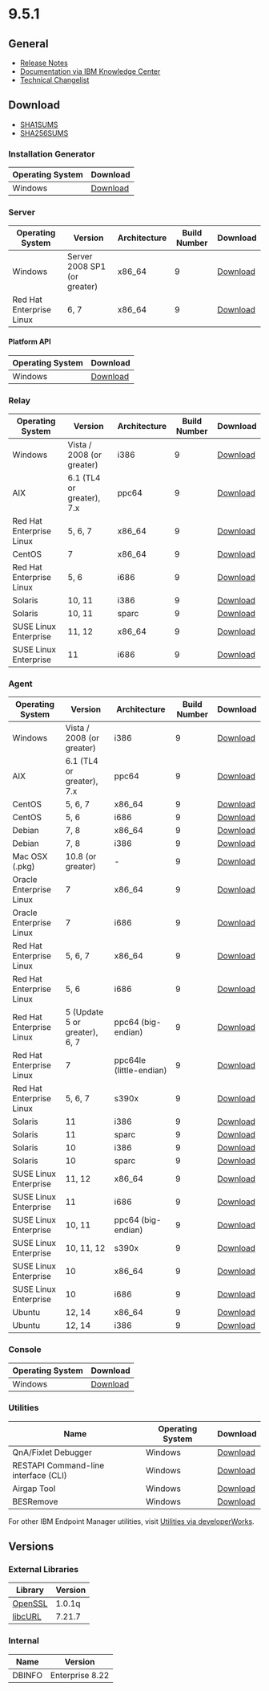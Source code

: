 # 9.5.1

## General
* [Release Notes](https://www.ibm.com/developerworks/community/wikis/home?lang=en#!/wiki/Tivoli%20Endpoint%20Manager/page/IBM%20BigFix%209.5.0%20Release%20Notes)
* [Documentation via IBM Knowledge Center](https://www.ibm.com/support/knowledgecenter/SSQL82_9.5.0/com.ibm.bigfix.doc/welcome/BigFix_Platform_welcome.html)
* [Technical Changelist](https://support.bigfix.com/bes/changes/fullchangelist-95.txt)

## Download
* [SHA1SUMS](SHA1SUMS)
* [SHA256SUMS](SHA256SUMS)

### Installation Generator
| Operating System | Download |
| ---------------- | -------- |
| Windows | [Download](http://software.bigfix.com/download/bes/95/BigFix-BES-9.5.1.9.exe) |

### Server
| Operating System | Version | Architecture | Build Number | Download |
| ---------------- | ------- | ------------ | ------------ | -------- |
| Windows | Server 2008 SP1 (or greater) | x86_64 | 9 | [Download](http://software.bigfix.com/download/bes/95/BigFix-BES-Server-9.5.1.9.exe) |
| Red Hat Enterprise Linux | 6, 7 | x86_64 | 9 | [Download](http://software.bigfix.com/download/bes/95/ServerInstaller_9.5.1.9-rhe6.x86_64.tgz) |

#### Platform API
| Operating System | Download |
| ---------------- | -------- |
| Windows | [Download](http://software.bigfix.com/download/bes/95/BigFix-BES-ServerAPI-9.5.1.9.exe) |

### Relay
| Operating System | Version | Architecture | Build Number | Download |
| ---------------- | ------- | ------------ | ------------ | -------- |
| Windows | Vista / 2008 (or greater) | i386 | 9 | [Download](http://software.bigfix.com/download/bes/95/BigFix-BES-Relay-9.5.1.9.exe) |
| AIX | 6.1 (TL4 or greater), 7.x | ppc64 | 9 | [Download](http://software.bigfix.com/download/bes/95/BESRelay-9.5.1.9.ppc64_aix61.pkg) |
| Red Hat Enterprise Linux | 5, 6, 7 | x86_64 | 9 | [Download](http://software.bigfix.com/download/bes/95/BESRelay-9.5.1.9-rhe5.x86_64.rpm) |
| CentOS | 7 | x86_64 | 9 | [Download](http://software.bigfix.com/download/bes/95/BESRelay-9.5.1.9-rhe5.x86_64.rpm) |
| Red Hat Enterprise Linux | 5, 6 | i686 | 9 | [Download](http://software.bigfix.com/download/bes/95/BESRelay-9.5.1.9-rhe5.i686.rpm) |
| Solaris | 10, 11 | i386 | 9 | [Download](http://software.bigfix.com/download/bes/95/BESRelay-9.5.1.9.x86_sol10.pkg) |
| Solaris | 10, 11 | sparc | 9 | [Download](http://software.bigfix.com/download/bes/95/BESRelay-9.5.1.9.sparc_sol10.pkg) |
| SUSE Linux Enterprise | 11, 12 | x86_64 | 9 | [Download](http://software.bigfix.com/download/bes/95/BESRelay-9.5.1.9-sle11.x86_64.rpm) |
| SUSE Linux Enterprise | 11 | i686 | 9 | [Download](http://software.bigfix.com/download/bes/95/BESRelay-9.5.1.9-sle11.i686.rpm) |

### Agent
| Operating System | Version | Architecture | Build Number | Download |
| ---------------- | ------- | ------------ | ------------ | -------- |
| Windows | Vista / 2008 (or greater) | i386 | 9 | [Download](http://software.bigfix.com/download/bes/95/BigFix-BES-Client-9.5.1.9.exe) |
| AIX | 6.1 (TL4 or greater), 7.x | ppc64 | 9 | [Download](http://software.bigfix.com/download/bes/95/BESAgent-9.5.1.9.ppc64_aix61.pkg) |
| CentOS | 5, 6, 7 | x86_64 | 9 | [Download](http://software.bigfix.com/download/bes/95/BESAgent-9.5.1.9-rhe5.x86_64.rpm) |
| CentOS | 5, 6 | i686 | 9 | [Download](http://software.bigfix.com/download/bes/95/BESAgent-9.5.1.9-rhe5.i686.rpm) |
| Debian | 7, 8 | x86_64 | 9 | [Download](http://software.bigfix.com/download/bes/95/BESAgent-9.5.1.9-debian6.amd64.deb) |
| Debian | 7, 8 | i386 | 9 | [Download](http://software.bigfix.com/download/bes/95/BESAgent-9.5.1.9-debian6.i386.deb) |
| Mac OSX (.pkg)| 10.8 (or greater) | - | 9 | [Download](http://software.bigfix.com/download/bes/95/BESAgent-9.5.1.9-BigFix_MacOSX10.7.pkg) |
| Oracle Enterprise Linux | 7 | x86_64 | 9 | [Download](http://software.bigfix.com/download/bes/95/BESAgent-9.5.1.9-rhe5.x86_64.rpm) |
| Oracle Enterprise Linux | 7 | i686 | 9 | [Download](http://software.bigfix.com/download/bes/95/BESAgent-9.5.1.9-rhe5.i686.rpm) |
| Red Hat Enterprise Linux | 5, 6, 7 | x86_64 | 9 | [Download](http://software.bigfix.com/download/bes/95/BESAgent-9.5.1.9-rhe5.x86_64.rpm) |
| Red Hat Enterprise Linux | 5, 6 | i686 | 9 | [Download](http://software.bigfix.com/download/bes/95/BESAgent-9.5.1.9-rhe5.i686.rpm) |
| Red Hat Enterprise Linux | 5 (Update 5 or greater), 6, 7 | ppc64 (big-endian) | 9 | [Download](http://software.bigfix.com/download/bes/95/BESAgent-9.5.1.9-rhe5.ppc64.rpm) |
| Red Hat Enterprise Linux | 7 | ppc64le (little-endian) | 9 | [Download](http://software.bigfix.com/download/bes/95/BESAgent-9.5.1.9-rhe7.ppc64le.rpm) |
| Red Hat Enterprise Linux | 5, 6, 7 | s390x | 9 | [Download](http://software.bigfix.com/download/bes/95/BESAgent-9.5.1.9-rhe5.s390x.rpm) |
| Solaris | 11 | i386 | 9 | [Download](http://software.bigfix.com/download/bes/95/BESAgent-9.5.1.9.x86_sol11.pkg) |
| Solaris | 11 | sparc | 9 | [Download](http://software.bigfix.com/download/bes/95/BESAgent-9.5.1.9.sparc_sol11.pkg) |
| Solaris | 10 | i386 | 9 | [Download](http://software.bigfix.com/download/bes/95/BESAgent-9.5.1.9.x86_sol10.pkg) |
| Solaris | 10 | sparc | 9 | [Download](http://software.bigfix.com/download/bes/95/BESAgent-9.5.1.9.sparc_sol10.pkg) |
| SUSE Linux Enterprise | 11, 12 | x86_64 | 9 | [Download](http://software.bigfix.com/download/bes/95/BESAgent-9.5.1.9-sle11.x86_64.rpm) |
| SUSE Linux Enterprise | 11 | i686 | 9 | [Download](http://software.bigfix.com/download/bes/95/BESAgent-9.5.1.9-sle11.i686.rpm) |
| SUSE Linux Enterprise | 10, 11 | ppc64 (big-endian) | 9 | [Download](http://software.bigfix.com/download/bes/95/BESAgent-9.5.1.9-sle10.ppc64.rpm) |
| SUSE Linux Enterprise | 10, 11, 12 | s390x | 9 | [Download](http://software.bigfix.com/download/bes/95/BESAgent-9.5.1.9-sle10.s390x.rpm) |
| SUSE Linux Enterprise | 10 | x86_64 | 9 | [Download](http://software.bigfix.com/download/bes/95/BESAgent-9.5.1.9-sle10.x86_64.rpm) |
| SUSE Linux Enterprise | 10 | i686 | 9 | [Download](http://software.bigfix.com/download/bes/95/BESAgent-9.5.1.9-sle10.i686.rpm) |
| Ubuntu | 12, 14 | x86_64 | 9 | [Download](http://software.bigfix.com/download/bes/95/BESAgent-9.5.1.9-ubuntu10.amd64.deb) |
| Ubuntu | 12, 14 | i386 | 9 | [Download](http://software.bigfix.com/download/bes/95/BESAgent-9.5.1.9-ubuntu10.i386.deb) | 

### Console
| Operating System | Download |
| ---------------- | -------- |
| Windows | [Download](http://software.bigfix.com/download/bes/95/BigFix-BES-Console-9.5.1.9.exe) |

### Utilities
| Name | Operating System | Download |
| ---- | ---------------- | -------- |
| QnA/Fixlet Debugger | Windows | [Download](http://software.bigfix.com/download/bes/95/util/QNA9.5.1.9.zip) |
| RESTAPI Command-line interface (CLI) | Windows | [Download](http://software.bigfix.com/download/bes/95/util/CLI9.5.1.9.zip) |
| Airgap Tool | Windows | [Download](http://software.bigfix.com/download/bes/95/util/AirgapTool9.5.1.9.zip) |
| BESRemove | Windows | [Download](http://software.bigfix.com/download/bes/95/util/BESRemove9.5.1.9.exe) |

For other IBM Endpoint Manager utilities, visit [Utilities via developerWorks](https://www.ibm.com/developerworks/community/wikis/home?lang=en#!/wiki/Tivoli%20Endpoint%20Manager/page/Utilities).

## Versions

### External Libraries
| Library | Version |
| ------- | ------- |
| [OpenSSL](https://www.openssl.org) | 1.0.1q |
| [libcURL](http://curl.haxx.se/libcurl/) | 7.21.7 |

### Internal
| Name | Version |
| ---- | ------- |
| DBINFO | Enterprise 8.22 |
